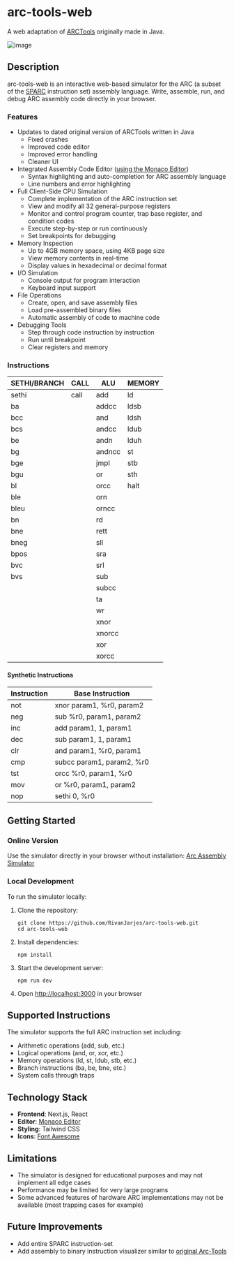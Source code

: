 # arc-tools-web

A web adaptation of [ARCTools](https://iiusatech.com/murdocca/CAO/) originally made in Java.

![image](https://github.com/user-attachments/assets/9c34b489-d859-44bb-9529-885c0c8d56ca)

## Description

arc-tools-web is an interactive web-based simulator for the ARC (a subset of the [SPARC](https://en.wikipedia.org/wiki/SPARC) instruction set) assembly language. Write, assemble, run, and debug ARC assembly code directly in your browser.

### Features

- Updates to dated original version of ARCTools written in Java
    - Fixed crashes
    - Improved code editor
    - Improved error handling
    - Cleaner UI
- Integrated Assembly Code Editor ([using the Monaco Editor](https://microsoft.github.io/monaco-editor/))
    - Syntax highlighting and auto-completion for ARC assembly language
    - Line numbers and error highlighting
- Full Client-Side CPU Simulation
    - Complete implementation of the ARC instruction set
    - View and modify all 32 general-purpose registers
    - Monitor and control program counter, trap base register, and condition codes
    - Execute step-by-step or run continuously
    - Set breakpoints for debugging
- Memory Inspection
    - Up to 4GB memory space, using 4KB page size
    - View memory contents in real-time
    - Display values in hexadecimal or decimal format
- I/O Simulation
    - Console output for program interaction
    - Keyboard input support
- File Operations
    - Create, open, and save assembly files
    - Load pre-assembled binary files
    - Automatic assembly of code to machine code
- Debugging Tools
    - Step through code instruction by instruction
    - Run until breakpoint
    - Clear registers and memory

### Instructions

| SETHI/BRANCH | CALL | ALU | MEMORY |
|--------------|------|-----|---------|
| sethi | call | add | ld |
| ba | | addcc | ldsb |
| bcc | | and | ldsh |
| bcs | | andcc | ldub |
| be | | andn | lduh |
| bg | | andncc | st |
| bge | | jmpl | stb |
| bgu | | or | sth |
| bl | | orcc | halt |
| ble | | orn | |
| bleu | | orncc | |
| bn | | rd | |
| bne | | rett | |
| bneg | | sll | |
| bpos | | sra | |
| bvc | | srl | |
| bvs | | sub | |
| | | subcc | |
| | | ta | |
| | | wr | |
| | | xnor | |
| | | xnorcc | |
| | | xor | |
| | | xorcc | |

#### Synthetic Instructions

| Instruction | Base Instruction |
|-------------|------------------|
| not | xnor param1, %r0, param2 |
| neg | sub %r0, param1, param2 |
| inc | add param1, 1, param1 |
| dec | sub param1, 1, param1 |
| clr | and param1, %r0, param1 |
| cmp | subcc param1, param2, %r0 |
| tst | orcc %r0, param1, %r0 |
| mov | or %r0, param1, param2 |
| nop | sethi 0, %r0 |

## Getting Started

### Online Version

Use the simulator directly in your browser without installation: [Arc Assembly Simulator](https://rivanjarjes.com/arc-simulator)

### Local Development

To run the simulator locally:


1. Clone the repository:
   ```
   git clone https://github.com/RivanJarjes/arc-tools-web.git
   cd arc-tools-web
   ```
2. Install dependencies:
   ```
   npm install
   ```
3. Start the development server:
   ```
   npm run dev
   ```
4. Open [http://localhost:3000](http://localhost:3000) in your browser


## Supported Instructions

The simulator supports the full ARC instruction set including:

- Arithmetic operations (add, sub, etc.)
- Logical operations (and, or, xor, etc.)
- Memory operations (ld, st, ldub, stb, etc.)
- Branch instructions (ba, be, bne, etc.)
- System calls through traps


## Technology Stack

- **Frontend**: Next.js, React
- **Editor**: [Monaco Editor](https://microsoft.github.io/monaco-editor/)
- **Styling**: Tailwind CSS
- **Icons**: [Font Awesome](https://fontawesome.com/)

## Limitations

- The simulator is designed for educational purposes and may not implement all edge cases
- Performance may be limited for very large programs
- Some advanced features of hardware ARC implementations may not be available (most trapping cases for example)

## Future Improvements

- Add entire SPARC instruction-set
- Add assembly to binary instruction visualizer similar to [original Arc-Tools](https://github.com/user-attachments/assets/41905445-2d8f-4bbc-9c9d-cbba80b4c20d)
